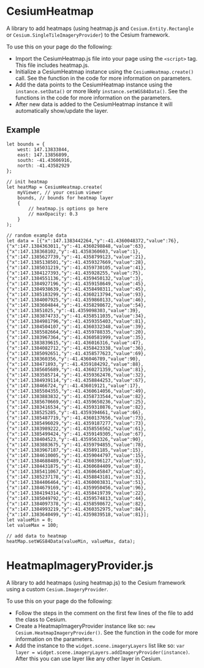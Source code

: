 # CesiumHeatmap
A library to add heatmaps (using heatmap.js and `Cesium.Entity.Rectangle` or `Cesium.SingleTileImageryProvider`) to the Cesium framework.

To use this on your page do the following:

- Import the CesiumHeatmap.js file into your page using the `<script>` tag. This file includes heatmap.js.
- Initialize a CesiumHeatmap instance using the `CesiumHeatmap.create()` call. See the function in the code for more information on parameters.
- Add the data points to the CesiumHeatmap instance using the `instance.setData()` or more likely `instance.setWGS84Data()`. See the functions in the code for more information on the parameters.
- After new data is added to the CesiumHeatmap instance it will automatically show/update the layer.

## Example
```javascipt
let bounds = {
    west: 147.13833844,
    east: 147.13856899,
    south: -41.43606916,
    north: -41.43582929
};

// init heatmap
let heatMap = CesiumHeatmap.create(
	myViewer, // your cesium viewer
	bounds, // bounds for heatmap layer
	{
		// heatmap.js options go here
		// maxOpacity: 0.3
	}
);

// random example data
let data = [{"x":147.1383442264,"y":-41.4360048372,"value":76},{"x":147.1384363011,"y":-41.4360298848,"value":63},{"x":147.138368102,"y":-41.4358360603,"value":1},{"x":147.1385627739,"y":-41.4358799123,"value":21},{"x":147.1385138501,"y":-41.4359327669,"value":28},{"x":147.1385031219,"y":-41.4359730105,"value":41},{"x":147.1384127393,"y":-41.435928255,"value":75},{"x":147.1384551136,"y":-41.4359450132,"value":3},{"x":147.1384927196,"y":-41.4359158649,"value":45},{"x":147.1384938639,"y":-41.4358498311,"value":45},{"x":147.1385183299,"y":-41.4360213794,"value":93},{"x":147.1384007925,"y":-41.4359860133,"value":46},{"x":147.1383604844,"y":-41.4358298672,"value":54},{"x":147.13851025,"y":-41.4359098303,"value":39},{"x":147.1383874733,"y":-41.4358511035,"value":34},{"x":147.1384981796,"y":-41.4359355403,"value":81},{"x":147.1384504107,"y":-41.4360332348,"value":39},{"x":147.1385582664,"y":-41.4359788335,"value":20},{"x":147.1383967364,"y":-41.4360581999,"value":35},{"x":147.1383839615,"y":-41.436016316,"value":47},{"x":147.1384082712,"y":-41.4358423338,"value":36},{"x":147.1385092651,"y":-41.4358577623,"value":69},{"x":147.138360356,"y":-41.436046789,"value":90},{"x":147.138471893,"y":-41.4359184292,"value":88},{"x":147.1385605689,"y":-41.4360271359,"value":81},{"x":147.1383585714,"y":-41.4359362476,"value":32},{"x":147.1384939114,"y":-41.4358844253,"value":67},{"x":147.138466724,"y":-41.436019121,"value":17},{"x":147.1385504355,"y":-41.4360614056,"value":49},{"x":147.1383883832,"y":-41.4358733544,"value":82},{"x":147.1385670669,"y":-41.4359650236,"value":25},{"x":147.1383416534,"y":-41.4359310876,"value":82},{"x":147.138525285,"y":-41.4359394661,"value":66},{"x":147.1385487719,"y":-41.4360137656,"value":73},{"x":147.1385496029,"y":-41.4359187277,"value":73},{"x":147.1383989222,"y":-41.4358556562,"value":61},{"x":147.1385499424,"y":-41.4359149305,"value":67},{"x":147.138404523,"y":-41.4359563326,"value":90},{"x":147.1383883675,"y":-41.4359794855,"value":78},{"x":147.1383967187,"y":-41.435891185,"value":15},{"x":147.1384610005,"y":-41.4359044797,"value":15},{"x":147.1384688489,"y":-41.4360396127,"value":91},{"x":147.1384431875,"y":-41.4360684409,"value":8},{"x":147.1385411067,"y":-41.4360645847,"value":42},{"x":147.1385237178,"y":-41.4358843181,"value":31},{"x":147.1384406464,"y":-41.4360003831,"value":51},{"x":147.1384679169,"y":-41.4359950456,"value":96},{"x":147.1384194314,"y":-41.4358419739,"value":22},{"x":147.1385049792,"y":-41.4359574813,"value":44},{"x":147.1384097378,"y":-41.4358598672,"value":82},{"x":147.1384993219,"y":-41.4360352975,"value":84},{"x":147.1383640499,"y":-41.4359839518,"value":81}];
let valueMin = 0;
let valueMax = 100;

// add data to heatmap
heatMap.setWGS84Data(valueMin, valueMax, data);
```

# HeatmapImageryProvider.js
A library to add heatmaps (using heatmap.js) to the Cesium framework using a custom `Cesium.ImageryProvider`.

To use this on your page do the following:

- Follow the steps in the comment on the first few lines of the file to add the class to Cesium.
- Create a HeatmapImageryProvider instance like so: `new Cesium.HeatmapImageryProvider()`. See the function in the code for more information on the parameters.
- Add the instance to the `widget.scene.imageryLayers` list like so: `var layer = widget.scene.imageryLayers.addImageryProvider(instance)`. After this you can use layer like any other layer in Cesium.
